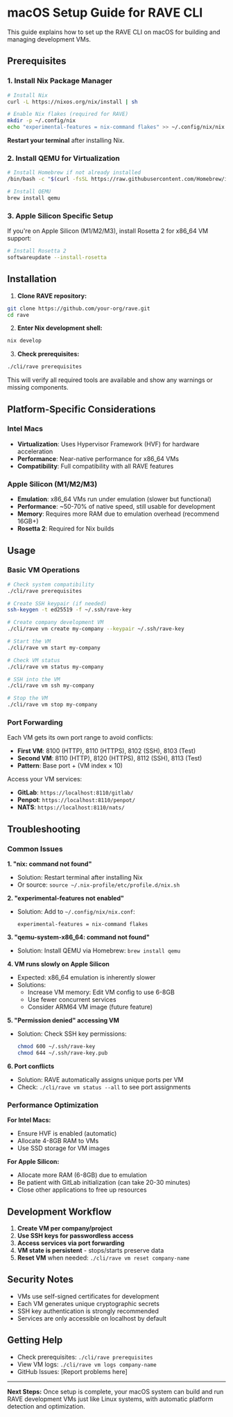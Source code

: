 # macOS Setup Guide for RAVE CLI

This guide explains how to set up the RAVE CLI on macOS for building and managing development VMs.

## Prerequisites

### 1. Install Nix Package Manager

```bash
# Install Nix
curl -L https://nixos.org/nix/install | sh

# Enable Nix flakes (required for RAVE)
mkdir -p ~/.config/nix
echo "experimental-features = nix-command flakes" >> ~/.config/nix/nix.conf
```

**Restart your terminal** after installing Nix.

### 2. Install QEMU for Virtualization

```bash
# Install Homebrew if not already installed
/bin/bash -c "$(curl -fsSL https://raw.githubusercontent.com/Homebrew/install/HEAD/install.sh)"

# Install QEMU
brew install qemu
```

### 3. Apple Silicon Specific Setup

If you're on Apple Silicon (M1/M2/M3), install Rosetta 2 for x86_64 VM support:

```bash
# Install Rosetta 2
softwareupdate --install-rosetta
```

## Installation

1. **Clone RAVE repository:**
```bash
git clone https://github.com/your-org/rave.git
cd rave
```

2. **Enter Nix development shell:**
```bash
nix develop
```

3. **Check prerequisites:**
```bash
./cli/rave prerequisites
```

This will verify all required tools are available and show any warnings or missing components.

## Platform-Specific Considerations

### Intel Macs
- **Virtualization**: Uses Hypervisor Framework (HVF) for hardware acceleration
- **Performance**: Near-native performance for x86_64 VMs
- **Compatibility**: Full compatibility with all RAVE features

### Apple Silicon (M1/M2/M3)
- **Emulation**: x86_64 VMs run under emulation (slower but functional)
- **Performance**: ~50-70% of native speed, still usable for development
- **Memory**: Requires more RAM due to emulation overhead (recommend 16GB+)
- **Rosetta 2**: Required for Nix builds

## Usage

### Basic VM Operations

```bash
# Check system compatibility
./cli/rave prerequisites

# Create SSH keypair (if needed)
ssh-keygen -t ed25519 -f ~/.ssh/rave-key

# Create company development VM  
./cli/rave vm create my-company --keypair ~/.ssh/rave-key

# Start the VM
./cli/rave vm start my-company

# Check VM status
./cli/rave vm status my-company

# SSH into the VM
./cli/rave vm ssh my-company

# Stop the VM
./cli/rave vm stop my-company
```

### Port Forwarding

Each VM gets its own port range to avoid conflicts:
- **First VM**: 8100 (HTTP), 8110 (HTTPS), 8102 (SSH), 8103 (Test)
- **Second VM**: 8110 (HTTP), 8120 (HTTPS), 8112 (SSH), 8113 (Test)
- **Pattern**: Base port + (VM index × 10)

Access your VM services:
- **GitLab**: `https://localhost:8110/gitlab/`
- **Penpot**: `https://localhost:8110/penpot/`
- **NATS**: `https://localhost:8110/nats/`

## Troubleshooting

### Common Issues

**1. "nix: command not found"**
- Solution: Restart terminal after installing Nix
- Or source: `source ~/.nix-profile/etc/profile.d/nix.sh`

**2. "experimental-features not enabled"**
- Solution: Add to `~/.config/nix/nix.conf`:
  ```
  experimental-features = nix-command flakes
  ```

**3. "qemu-system-x86_64: command not found"**
- Solution: Install QEMU via Homebrew: `brew install qemu`

**4. VM runs slowly on Apple Silicon**
- Expected: x86_64 emulation is inherently slower
- Solutions:
  - Increase VM memory: Edit VM config to use 6-8GB
  - Use fewer concurrent services
  - Consider ARM64 VM image (future feature)

**5. "Permission denied" accessing VM**
- Solution: Check SSH key permissions:
  ```bash
  chmod 600 ~/.ssh/rave-key
  chmod 644 ~/.ssh/rave-key.pub
  ```

**6. Port conflicts**
- Solution: RAVE automatically assigns unique ports per VM
- Check: `./cli/rave vm status --all` to see port assignments

### Performance Optimization

**For Intel Macs:**
- Ensure HVF is enabled (automatic)
- Allocate 4-8GB RAM to VMs
- Use SSD storage for VM images

**For Apple Silicon:**
- Allocate more RAM (6-8GB) due to emulation
- Be patient with GitLab initialization (can take 20-30 minutes)
- Close other applications to free up resources

## Development Workflow

1. **Create VM per company/project**
2. **Use SSH keys for passwordless access**
3. **Access services via port forwarding**
4. **VM state is persistent** - stops/starts preserve data
5. **Reset VM** when needed: `./cli/rave vm reset company-name`

## Security Notes

- VMs use self-signed certificates for development
- Each VM generates unique cryptographic secrets
- SSH key authentication is strongly recommended
- Services are only accessible on localhost by default

## Getting Help

- Check prerequisites: `./cli/rave prerequisites`
- View VM logs: `./cli/rave vm logs company-name`
- GitHub Issues: [Report problems here]

---

**Next Steps:** Once setup is complete, your macOS system can build and run RAVE development VMs just like Linux systems, with automatic platform detection and optimization.
